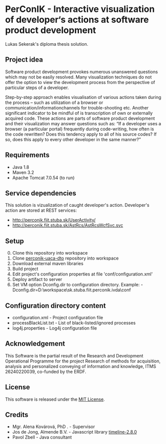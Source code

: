 # PerConIK - Interactive visualization of developer‘s actions at software product development

Lukas Sekerak's diploma thesis solution.

## Project idea

Software product development provokes numerous unanswered questions which may not be easily resolved. Many visualization techniques do not offer the option to view the development process from the perspective of particular steps of a developer.  

Step-by-step approach enables visualisation of various actions taken during the process – such as utilization of a browser or communication/informationchannels for trouble-shooting etc. Another significant indicator to be mindful of is transcription of own or externally acquired code. These actions are parts of software product development and their visualization may answer questions such as: “If a developer uses a browser (a particular portal) frequently during code-writing, how often is the code rewritten? Does this tendency apply to all of his source codes? If so, does this apply to every other developer in the same manner?”

## Requirements

- Java 1.8
- Maven 3.2
- Apache Tomcat 7.0.54 (to run)

## Service dependencies
This solution is vizualization of caught developer's action.
Developer's action are stored at REST services:

* http://perconik.fiit.stuba.sk/UserActivity/
* http://perconik.fiit.stuba.sk/AstRcs/AstRcsWcfSvc.svc

## Setup

0. Clone this repository into workspace
1. Clone [perconik-uaca-dto](https://github.com/sekys/perconik-uaca-dto) repository into workspace
2. Download external maven libraries
3. Build project
4. Edit project's configuration properties at file 'conf/configuration.xml'
4. Deploy artifact to server
5. Set VM option Dconfig.dir to configuration directory.
    Example: -Dconfig.dir=D:\workspace\sk.stuba.fiit.perconik.ivda\conf

## Configuration directory content
- configuration.xml - Project configuration file  
- processBlackList.txt - List of black-listed/ignored processes  
- log4j.properties - Log4j configuration file
  
## Acknowledgement

This Software is the partial result of the Research and Development
Operational Programme for the project Research of methods for acquisition,
analysis and personalized conveying of information and knowledge,
ITMS 26240220039, co-funded by the ERDF.

## License

This software is released under the [MIT License](LICENSE.md).

## Credits
- Mgr. Alena Kovárová, PhD . - Supervisor 
- Jos de Jong, Almende B.V. - Javascript library [timeline-2.8.0](http://almende.github.io/chap-links-library/timeline.html)
- Pavol Zbell - Java consultant 
